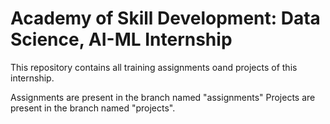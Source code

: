 # Academy of Skill Development: Data Science, AI-ML Internship

This repository contains all training assignments oand projects of this internship.

Assignments are present in the branch named "assignments"
Projects are present in the branch named "projects".
